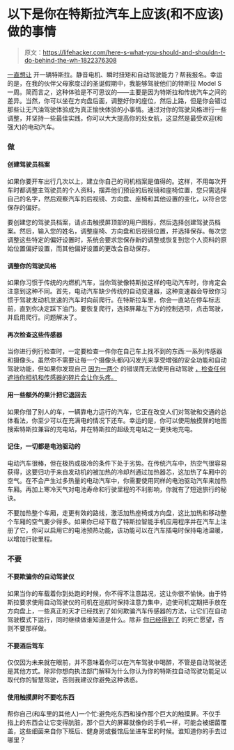 # 以下是你在特斯拉汽车上应该(和不应该)做的事情

> 原文：<https://lifehacker.com/here-s-what-you-should-and-shouldn-t-do-behind-the-wh-1822376308>

[一直想让](https://www.instagram.com/p/BSiqgqmAcCZ/?taken-by=patbits) 开一辆特斯拉。静音电机、瞬时扭矩和自动驾驶能力？帮我报名。幸运的是，在我的伙伴父母家度过的圣诞假期中，我能够驾驶他们的特斯拉 Model S 一周。简而言之，这种体验是不可思议的——主要是因为特斯拉和传统汽车之间的差异。当然，你可以坐在方向盘后面，调整好你的座位，然后上路，但是你会错过那些让无汽油驾驶体验成为真正愉快体验的小事情。通过对你的驾驶风格进行一些调整，并坚持一些最佳实践，你可以大大提高你的处女航，这显然是最受欢迎(和强大)的电动汽车。



### **做**

#### **创建驾驶员档案**

如果你要开车出行几次以上，建立你自己的司机档案是值得的。这样，不用每次开车时都调整主驾驶员的个人资料，摆弄他们预设的后视镜和座椅位置，您只需选择自己的名字，然后观察汽车的后视镜、方向盘、座椅和其他设置的变化，以符合您保存的偏好。

要创建您的驾驶员档案，请点击触摸屏顶部的用户图标，然后选择创建驾驶员档案。然后，输入您的姓名，调整座椅、方向盘和后视镜位置，并选择保存。每次您调整这些特定的偏好设置时，系统会要求您保存新的调整或恢复到您个人资料的原始位置偏好设置，而其他偏好设置的更改会自动保存。

#### **调整你的驾驶风格**

如果你习惯于传统的内燃机汽车，当你驾驶像特斯拉这样的电动汽车时，你肯定会注意到这种不同。首先，电动汽车缺少传统的自动变速器，这种变速器会导致你习惯于驾驶发动机怠速的汽车时向前爬行。在特斯拉车里，你会一直站在停车标志前，直到你决定踩下油门。要恢复爬行，选择屏幕左下方的控制选项，点击驾驶，并启用爬行。问题解决了。

#### **再次检查这些传感器**

当你进行例行检查时，一定要检查一件你在自己车上找不到的东西:一系列传感器和摄像头。虽然你不需要让每一个摄像头都闪闪发光来享受增强的安全功能和自动驾驶功能，但如果你发现自己 [因为一两个](http://www.thedrive.com/news/3541/a-tesla-model-ss-autopilot-was-knocked-out-by-a-moth) 的错误而无法使用自动驾驶 [，检查任何遮挡你相机和传感器的碎片会让你头疼。](https://twitter.com/tsrandall/status/730486344611434496)

#### **用一些额外的果汁把它退回去**

如果你借了别人的车，一辆靠电力运行的汽车，它正在改变人们对驾驶和交通的总体看法，你至少可以在充满电的情况下还车。幸运的是，你可以使用触摸屏的地图搜索特斯拉兼容的充电站，并在特斯拉的超级充电站之一更快地充电。

#### **记住，一切都是电池驱动的**

电动汽车很棒，但在极热或极冷的条件下处于劣势。在传统汽车中，热空气很容易获得，这要归功于来自发动机的被加热的冷却剂通过加热器芯，这加热了车厢中的空气。在不会产生过多热量的电动汽车中，你需要使用同样的电池驱动汽车来加热车厢。再加上寒冷天气对电池寿命和行驶里程的不利影响，你就有了短途旅行的秘诀。

不要加热整个车厢，走更有效的路线，激活加热座椅或方向盘，这比加热和移动整个车厢的空气要少得多。如果你已经下载了特斯拉智能手机应用程序并在汽车上注册了它，你可以启用它的电池预热功能，该功能可以在汽车插电时保持电池温暖，以增加行驶里程。

### **不要**

#### 不要欺骗你的自动驾驶仪

如果当你的车载着你到处跑的时候，你不得不注意路况，这让你很不愉快。由于特斯拉要求使用自动驾驶仪的司机在巡航时保持注意力集中，迫使司机定期把手放在方向盘上，一些真正的天才已经找到了如何欺骗汽车传感器的方法，让它们在自动驾驶模式下运行，同时继续做谁知道是什么。除非 [你已经得到了](https://jalopnik.com/tesla-driver-in-fatal-florida-crash-got-numerous-warnin-1796226021) 的死亡愿望，否则不要那样做。

#### **不要酒后驾车**

仅仅因为未来就在眼前，并不意味着你可以在汽车驾驶中喝醉，不管是自动驾驶还是其他方式。除非你想向执法部门解释为什么你认为你的特斯拉自动驾驶功能足以取代你的智慧驾驶，否则我建议你避免这种诱惑。

#### **使用触摸屏时不要吃东西**

帮你自己(和车里的其他人)一个忙:避免吃东西和操作那个巨大的触摸屏。不仅手指上的东西会让它变得肮脏，那个巨大的屏幕就像你的手机一样，可能会被细菌覆盖，这些细菌来自你下班后、健身房或餐馆后坐进车里的时候。谁知道你的手去过哪里？